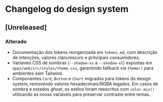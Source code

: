 # Changelog do design system

## [Unreleased]

### Alterado
- Documentação dos tokens reorganizada em `tokens.md`, com descrição de intenções, valores claro/escuro e principais consumidores.
- Variáveis CSS de sombras (`--shadow-xs` a `--shadow-xl`) expostas em `apps/web/src/styles/theme.css`, garantindo fallback via `theme()` para ambientes sem Tailwind.
- Componentes `Card`, `Button` e `Chart` migrados para tokens do design system, removendo valores hexadecimais/RGBA legados. Em casos de sombra e estados _ghost_, os estilos foram reescritos com `color-mix()` utilizando as novas variáveis para preservar contraste entre temas.

